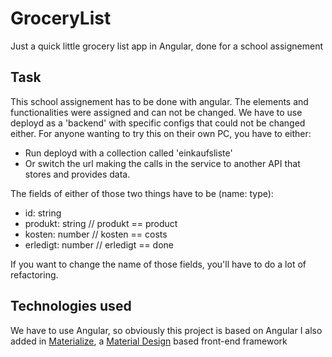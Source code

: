 # GroceryList

Just a quick little grocery list app in Angular, done for a school assignement

## Task

This school assignement has to be done with angular.
The elements and functionalities were assigned and can not be changed.
We have to use deployd as a 'backend' with specific configs that could not be changed either.
For anyone wanting to try this on their own PC, you have to either:
* Run deployd with a collection called 'einkaufsliste'
* Or switch the url making the calls in the service to another API that stores and provides data.

The fields of either of those two things have to be (name: type):
* id: string
* produkt: string   // produkt == product
* kosten: number    // kosten == costs
* erledigt: number  // erledigt == done

If you want to change the name of those fields, you'll have to do a lot of refactoring.

## Technologies used
We have to use Angular, so obviously this project is based on Angular
I also added in  [Materialize](http://materializecss.com), a [Material Design](https://material.io/guidelines/) based front-end framework

